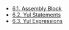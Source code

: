 <!-- This file is generated automatically by infrastructure scripts. Please don't edit by hand. -->

- [6.1. Assembly Block](./01-assembly-block/index.md)
- [6.2. Yul Statements](./02-yul-statements/index.md)
- [6.3. Yul Expressions](./03-yul-expressions/index.md)
